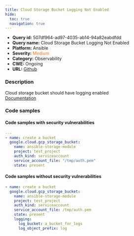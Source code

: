 ```yaml
---
title: Cloud Storage Bucket Logging Not Enabled
hide:
  toc: true
  navigation: true
---
```


<style>
  .highlight .hll {
    background-color: #ff171742;
  }
  .md-content {
    max-width: 1100px;
    margin: 0 auto;
  }
</style>

-   **Query id:** 507df964-ad97-4035-ab14-94a82eabdfdd
-   **Query name:** Cloud Storage Bucket Logging Not Enabled
-   **Platform:** Ansible
-   **Severity:** <span style="color:#ff7213">Medium</span>
-   **Category:** Observability
-   **CWE:** Ongoing
-   **URL:** [Github](https://github.com/Checkmarx/kics/tree/master/assets/queries/ansible/gcp/cloud_storage_bucket_logging_not_enabled)

### Description
Cloud storage bucket should have logging enabled<br>
[Documentation](https://docs.ansible.com/ansible/latest/collections/google/cloud/gcp_storage_bucket_module.html#parameter-logging)

### Code samples
#### Code samples with security vulnerabilities
```yaml title="Positive test num. 1 - yaml file" hl_lines="3"
---
- name: create a bucket
  google.cloud.gcp_storage_bucket:
    name: ansible-storage-module
    project: test_project
    auth_kind: serviceaccount
    service_account_file: "/tmp/auth.pem"
    state: present

```


#### Code samples without security vulnerabilities
```yaml title="Negative test num. 1 - yaml file"
- name: create a bucket
  google.cloud.gcp_storage_bucket:
    name: ansible-storage-module
    project: test_project
    auth_kind: serviceaccount
    service_account_file: /tmp/auth.pem
    state: present
    logging:
      log_bucket: a_bucket_for_logs
      log_object_prefix: log

```
